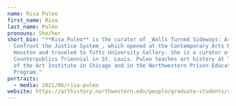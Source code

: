 ```yaml
---
name: Risa Puleo
first_name: Risa
last_name: Puleo
pronouns: She/her
short_bio: "**Risa Puleo** is the curator of _Walls Turned Sideways: Artists
  Confront the Justice System_, which opened at the Contemporary Arts Museum,
  Houston and traveled to Tufts University Gallery. She is a curator of the 2023
  Counterpublics Triennial in St. Louis. Puleo teaches art history at The School
  of the Art Institute in Chicago and in the Northwestern Prison Education
  Program."
portraits:
  - media: 2021/06/risa-puleo
website: https://arthistory.northwestern.edu/people/graduate-students/risa-puleo-.html
---
```

